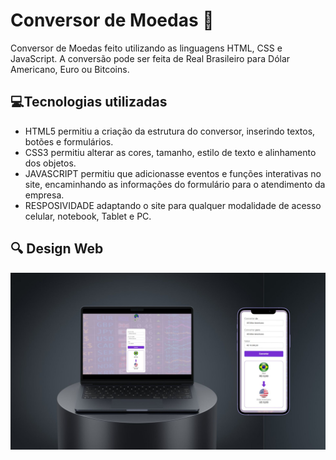 
<h1> Conversor de Moedas 🏦 </h1>

Conversor de Moedas feito utilizando as linguagens HTML, CSS e JavaScript.
A conversão pode ser feita de Real Brasileiro para Dólar Americano, Euro ou Bitcoins.

<h2>💻Tecnologias utilizadas</h2>
<ul>

<li>HTML5 permitiu a criação da estrutura do conversor, inserindo textos, botões e formulários.

<li>CSS3 permitiu alterar as cores, tamanho, estilo de texto e alinhamento dos objetos.

<li>JAVASCRIPT permitiu que adicionasse eventos e funções interativas no site, encaminhando as informações do formulário para o atendimento da empresa.

<li>RESPOSIVIDADE adaptando o site para qualquer modalidade de acesso celular, notebook, Tablet e PC.
</ul>
<h2>🔍 Design Web</h2>
<img src="https://github.com/Suellenrosana/Conversor_de_Moedas/blob/main/assets/Apresenta%C3%A7%C3%A3o%20.jpg?raw=true">
